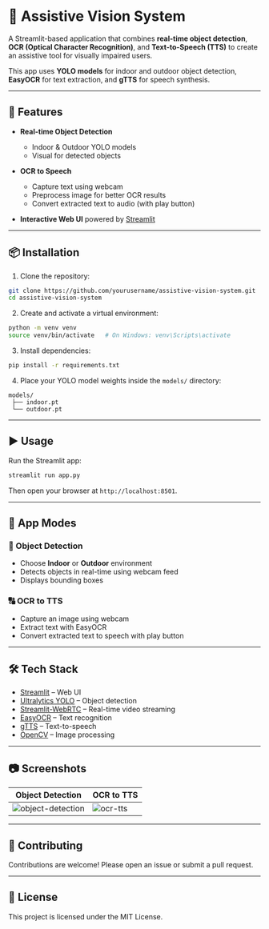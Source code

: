 # 🧠 Assistive Vision System

A Streamlit-based application that combines **real-time object detection**, **OCR (Optical Character Recognition)**, and **Text-to-Speech (TTS)** to create an assistive tool for visually impaired users.

This app uses **YOLO models** for indoor and outdoor object detection, **EasyOCR** for text extraction, and **gTTS** for speech synthesis.

---

## 🚀 Features

* **Real-time Object Detection**

  * Indoor & Outdoor YOLO models
  * Visual for detected objects

* **OCR to Speech**

  * Capture text using webcam
  * Preprocess image for better OCR results
  * Convert extracted text to audio (with play button)

* **Interactive Web UI** powered by [Streamlit](https://streamlit.io)

---

## 📦 Installation

1. Clone the repository:

```bash
git clone https://github.com/yourusername/assistive-vision-system.git
cd assistive-vision-system
```

2. Create and activate a virtual environment:

```bash
python -m venv venv
source venv/bin/activate   # On Windows: venv\Scripts\activate
```

3. Install dependencies:

```bash
pip install -r requirements.txt
```

4. Place your YOLO model weights inside the `models/` directory:

```
models/
 ├── indoor.pt
 └── outdoor.pt
```

---

## ▶️ Usage

Run the Streamlit app:

```bash
streamlit run app.py
```

Then open your browser at `http://localhost:8501`.

---

## 📖 App Modes

### 🧍 Object Detection

* Choose **Indoor** or **Outdoor** environment
* Detects objects in real-time using webcam feed
* Displays bounding boxes

### 🔠 OCR to TTS

* Capture an image using webcam
* Extract text with EasyOCR
* Convert extracted text to speech with play button

---

## 🛠️ Tech Stack

* [Streamlit](https://streamlit.io) – Web UI
* [Ultralytics YOLO](https://github.com/ultralytics/ultralytics) – Object detection
* [Streamlit-WebRTC](https://github.com/whitphx/streamlit-webrtc) – Real-time video streaming
* [EasyOCR](https://github.com/JaidedAI/EasyOCR) – Text recognition
* [gTTS](https://github.com/pndurette/gTTS) – Text-to-speech
* [OpenCV](https://opencv.org) – Image processing

---

## 📷 Screenshots

| Object Detection                                 | OCR to TTS                     |
| ------------------------------------------------ | ------------------------------ |
| ![object-detection](assets/object-detection.png) | ![ocr-tts](assets/ocr-tts.png) |

---

## 🤝 Contributing

Contributions are welcome! Please open an issue or submit a pull request.

---

## 📜 License

This project is licensed under the MIT License.
